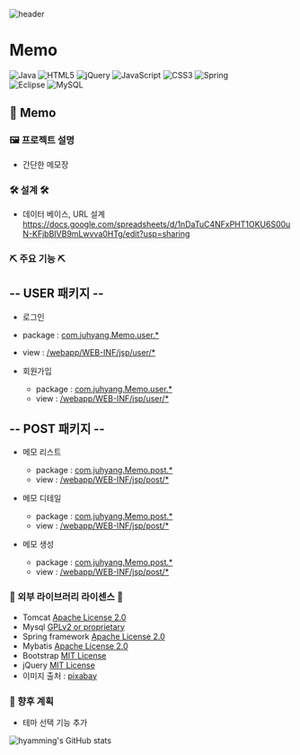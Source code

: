 


 ![header](https://capsule-render.vercel.app/api?type=waving&color=timeGradient&height=300&section=header&text=Dev.%20최주향&animation=fadeIn&fontSize=90)

# Memo
![Java](https://img.shields.io/badge/java-%23ED8B00.svg?style=for-the-badge&logo=java&logoColor=white)
![HTML5](https://img.shields.io/badge/html5-%23E34F26.svg?style=for-the-badge&logo=html5&logoColor=white)
![jQuery](https://img.shields.io/badge/jquery-%230769AD.svg?style=for-the-badge&logo=jquery&logoColor=white)
![JavaScript](https://img.shields.io/badge/javascript-%23323330.svg?style=for-the-badge&logo=javascript&logoColor=%23F7DF1E)
![CSS3](https://img.shields.io/badge/css3-%231572B6.svg?style=for-the-badge&logo=css3&logoColor=white)
![Spring](https://img.shields.io/badge/spring-%236DB33F.svg?style=for-the-badge&logo=spring&logoColor=white)  
![Eclipse](https://img.shields.io/badge/Eclipse-FE7A16.svg?style=for-the-badge&logo=Eclipse&logoColor=white)
![MySQL](https://img.shields.io/badge/mysql-%2300f.svg?style=for-the-badge&logo=mysql&logoColor=white)


## 🎨 Memo

### 🖼 프로젝트 설명
 * 간단한 메모장 
 
 
 ### 🛠 설계 🛠
 
  * 데이터 베이스, URL 설계  
  https://docs.google.com/spreadsheets/d/1nDaTuC4NFxPHT1OKU6S00uN-KFjbBIVB9mLwvva0HTg/edit?usp=sharing
    
 
 ### ⛏ 주요 기능 ⛏
 
 ## -- USER 패키지 --
 
  * 로그인
   * package : [com.juhyang.Memo.user.*](https://github.com/say1890/Memo/tree/master/src/main/java/com/juhyang/Memo/user)
   * view : [/webapp/WEB-INF/jsp/user/*](https://github.com/say1890/Memo/blob/develop/src/main/webapp/WEB-INF/jsp/user/signIn.jsp)
 
 * 회원가입
   * package : [com.juhyang.Memo.user.*](https://github.com/say1890/Memo/tree/master/src/main/java/com/juhyang/Memo/user)
   * view : [/webapp/WEB-INF/jsp/user/*](https://github.com/say1890/Memo/blob/develop/src/main/webapp/WEB-INF/jsp/user/signup.jsp)
  

 ## -- POST 패키지 --


 * 메모 리스트
   * package : [com.juhyang.Memo.post.*](https://github.com/say1890/Memo/tree/develop/src/main/java/com/juhyang/memo/post)
   * view : [/webapp/WEB-INF/jsp/post/*](https://github.com/say1890/Memo/blob/develop/src/main/webapp/WEB-INF/jsp/post/listView.jsp)

 * 메모 디테일
   * package : [com.juhyang.Memo.post.*](https://github.com/say1890/Memo/tree/master/src/main/java/com/juhyang/Memo/post)
   * view : [/webapp/WEB-INF/jsp/post/*](https://github.com/say1890/Memo/blob/develop/src/main/webapp/WEB-INF/jsp/post/detailView.jsp)

* 메모 생성
   * package : [com.juhyang.Memo.post.*](https://github.com/say1890/Memo/tree/master/src/main/java/com/juhyang/Memo/post)
   * view : [/webapp/WEB-INF/jsp/post/*](https://github.com/say1890/Memo/blob/develop/src/main/webapp/WEB-INF/jsp/post/createView.jsp)




 
 
 
###  🤑 외부 라이브러리 라이센스 🤑

* Tomcat [Apache License 2.0](https://www.apache.org/licenses/LICENSE-2.0) 
* Mysql [GPLv2 or proprietary](https://www.gnu.org/licenses/gpl-3.0.html)
* Spring framework [Apache License 2.0](https://www.apache.org/licenses/LICENSE-2.0)  
* Mybatis [Apache License 2.0](https://www.apache.org/licenses/LICENSE-2.0)
* Bootstrap [MIT License](https://opensource.org/licenses/MIT)
* jQuery [MIT License](https://opensource.org/licenses/MIT)
* 이미지 출처 : [pixabay](https://pixabay.com/ko/)

### 🤔 향후 계획
 * 테마 선택 기능 추가 



![hyamming's GitHub stats](https://github-readme-stats.vercel.app/api?username=say1890&show_icons=true&theme=radical)
